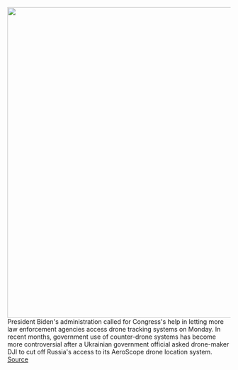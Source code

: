 <img src='https://cdn.vox-cdn.com/thumbor/Gg3zuPcy875P3fmG5lCEnxM5A6c=/0x0:2200x1467/1200x800/filters:focal(924x558:1276x910)/cdn.vox-cdn.com/uploads/chorus_image/image/70793030/DJI_Phantom_3_Skyscraper.0.0.0.jpg' width='700px' /><br/>
President Biden's administration called for Congress's help in letting more law enforcement agencies access drone tracking systems on Monday. In recent months, government use of counter-drone systems has become more controversial after a Ukrainian government official asked drone-maker DJI to cut off Russia's access to its AeroScope drone location system.
<a href='https://www.theverge.com/2022/4/25/23041869/white-house-biden-admin-counter-drone-legislation-plan-tracking'> Source <a/>